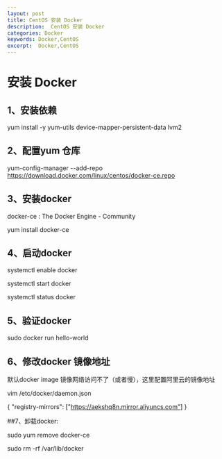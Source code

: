 ```yaml
---
layout: post
title: CentOS 安装 Docker
description:  CentOS 安装 Docker
categories: Docker
keywords: Docker,CentOS
excerpt:  Docker,CentOS
---
```


# 安装 Docker


## 1、安装依赖
yum install -y yum-utils device-mapper-persistent-data lvm2

## 2、配置yum 仓库


yum-config-manager  --add-repo https://download.docker.com/linux/centos/docker-ce.repo


## 3、安装docker

docker-ce : The Docker Engine - Community

yum install docker-ce

## 4、启动docker

systemctl enable docker

systemctl start docker

systemctl status docker


## 5、验证docker 

 sudo docker run hello-world

## 6、修改docker 镜像地址

默认docker image 镜像网络访问不了（或者慢），这里配置阿里云的镜像地址

vim /etc/docker/daemon.json

{
     "registry-mirrors": ["https://aekshq8n.mirror.aliyuncs.com"]
}



##7、卸载docker:

sudo yum remove docker-ce

sudo rm -rf /var/lib/docker
